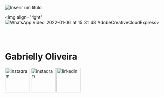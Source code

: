 ![Inserir um título](https://user-images.githubusercontent.com/93413622/148422272-2d21eb15-2a46-468e-bc81-1dd1fe11bbce.png)

<img align="right" ![WhatsApp_Video_2022-01-06_at_15_31_48_AdobeCreativeCloudExpress](https://user-images.githubusercontent.com/93413622/148433355-97933fc5-db4d-4e01-ae9f-e2879a7d5d21.gif)>


</br>
</br>

<div dsplay="inline-block">
 
 <h1 align="left">Gabrielly Oliveira</h1>
 <a href="https://www.instagram.com/gabirosioliver/">
    <img align="left" width="80px" src="https://i.ibb.co/qkGSp1D/instagram.png" alt="instagram" style="vertical-align:top;">
  </a> 
 <a href="https://www.instagram.com/ecrivain.alone/">
    <img align="left" width="80px" src="https://i.ibb.co/qkGSp1D/instagram.png" alt="instagram" style="vertical-align:top;">
  </a> 
  <a href="www.linkedin.com/in/gabriellymooliveira">
    <img width="80px" src="https://i.ibb.co/RyZx12b/linkedin.png" alt="linkedin" style="vertical-align:top;">
  </a>
</div>





</br>
</br>
